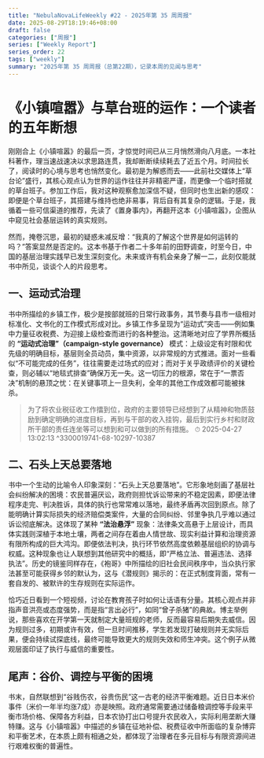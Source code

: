 ```yaml
---
title: "NebulaNovaLifeWeekly #22 - 2025年第 35 周周报"
date: 2025-08-29T18:19:46+08:00
draft: false
categories: ["周报"]
series: ["Weekly Report"]
series_order: 22
tags: ["weekly"]
summary: "2025年第 35 周周报（总第22期），记录本周的见闻与思考"
---
```

# 《小镇喧嚣》与草台班的运作：一个读者的五年断想

刚刚合上《小镇喧嚣》的最后一页，才惊觉时间已从三月悄然滑向八月底。一本社科著作，理当速战速决以求思路连贯，我却断断续续耗去了近五个月。时间拉长了，阅读时的心境与思考也悄然变化。最初是为解惑而去——此前社交媒体上“草台论”盛行，其核心观点认为世界的运作往往并非精密严谨，而更像一个临时搭就的草台班子。参加工作后，我对这种观察愈加深信不疑，但同时也生出新的感叹：即便是个草台班子，其搭建与维持也绝非易事，背后自有其复杂的逻辑。于是，我循着一些可信渠道的推荐，先读了《置身事内》，再翻开这本《小镇喧嚣》，企图从中窥见社会基层运转的真实规则。

然而，掩卷沉思，最初的疑惑未减反增：“我真的了解这个世界是如何运转的吗？”答案显然是否定的。这本书基于作者二十多年前的田野调查，时至今日，中国的基层治理实践早已发生深刻变化。未来或许有机会亲身了解一二，此刻仅能就书中所见，谈谈个人的片段思考。

## 一、运动式治理

书中所描绘的乡镇工作，极少是按部就班的日常行政事务，其节奏与县市一级相对标准化、文书化的工作模式形成对比。乡镇工作多呈现为“运动式”突击——例如集中力量征收税费、为迎接上级检查而进行的各种整治。这清晰地对应了学界所概括的 **“运动式治理”（campaign-style governance）** 模式：上级设定有时限和优先级的明确目标，基层则全员动员，集中资源，以非常规的方式推进。面对一些看似“不可能完成的任务”，往往需要走过场式的应对；而对于关乎政绩评价的关键检查，则必辅以“地毯式排查”确保万无一失。这一切压力的根源，常在于“一票否决”机制的悬顶之忧：在关键事项上一旦失利，全年的其他工作成效都可能被抹杀。

> 为了将农业税征收工作擂到位，政府的主要领导已经想到了从精神和物质鼓励到确定明确的进度目标，再到与干部的收入挂钩，最后到实行乡村和财政所干部的责任连坐等可以想到和可以做到的所有措施。
> ⏱ 2025-04-27 13:02:13 ^3300019741-68-10297-10387

## 二、石头上天总要落地

书中一个生动的比喻令人印象深刻：“石头上天总要落地”。它形象地刻画了基层社会纠纷解决的困境：农民普遍厌讼，政府则担忧诉讼带来的不稳定因素，即便法律程序走完、判决胜诉，具体的执行也常常难以落地，最终矛盾再次回到原点。除了能明确计算实际损失的经济赔偿类案件，大量的合同纠纷、邻里争执几乎难以通过诉讼彻底解决。这体现了某种 **“法治悬浮”** 现象：法律条文高悬于上层设计，而具体实践则深植于本地土壤，两者之间存在着由人情世故、现实利益计算和治理资源有限所构成的巨大鸿沟。即便依法判决，执行环节依然高度依赖基层组织的协调与权威。这种现象也让人联想到其他研究中的概括，即“严格立法、普遍违法、选择执法”。历史的镜鉴同样存在，《袍哥》中所描绘的旧社会民间秩序中，当众执行家法甚至可能获得乡邻的默认为，这与《潜规则》揭示的：在正式制度背面，常有一套自发的、被默许的生存规则在实际运作。

恰巧近日看到一个短视频，讨论在教育孩子时如何让话语有分量。其核心观点并非指声音洪亮或态度强势，而是指“言出必行”，如同“曾子杀猪”的典故。博主举例说，那些喜欢在开学第一天就制定大量班规的老师，反而最容易后期失去威信。因为规则过多，初期或许有效，但一旦时间推移，学生若发现打破规则并无实际后果，便会持续试探底线，最终可能导致更大的规则失效和师生冲突。这个例子从微观层面印证了执行与威信的重要性。

## 尾声：谷价、调控与平衡的困境

书末，自然联想到“谷贱伤农，谷贵伤民”这一古老的经济平衡难题。近日日本米价事件（米价一年半均涨7成）亦是映照。政府通常需要通过储备粮调控等手段来平衡市场价格、保障各方利益，日本农协打出口号提升农民收入，实际利用垄断大赚特赚。这与《小镇喧嚣》中描述的乡镇在征地补偿、税费征收中所面临的复杂博弈和平衡艺术，在本质上颇有相通之处，都体现了治理者在多元目标与有限资源间进行艰难权衡的普遍性。